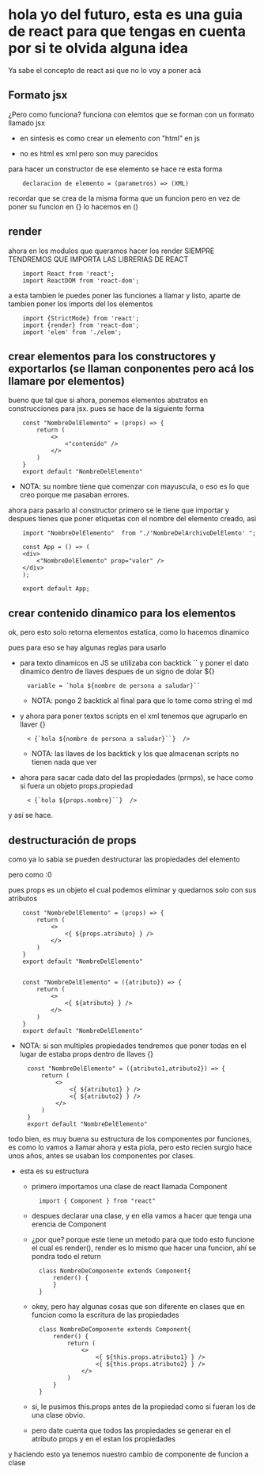# hola yo del futuro, esta es una guia de react para que tengas en cuenta por si te olvida alguna idea

Ya sabe el concepto de react asi que no lo voy a poner acá

## Formato jsx

¿Pero como funciona? funciona con elemtos que se forman con un formato llamado jsx
- en sintesis es como crear un elemento con "html" en js

- no es html es xml pero son muy parecidos

para hacer un constructor de ese elemento se hace re esta forma

        declaracion de elemento = (parametros) => (XML)

recordar que se crea de la misma forma que un funcion pero en vez de poner su funcion en {} lo hacemos en ()

## render

ahora en los modulos que queramos hacer los render SIEMPRE TENDREMOS QUE IMPORTA LAS LIBRERIAS DE REACT

        import React from 'react';
        import ReactDOM from 'react-dom';

a esta tambien le puedes poner las funciones a llamar y listo, aparte de tambien poner los imports del los elementos

        import {StrictMode} from 'react';
        import {render} from 'react-dom';
        import 'elem' from './elem';

## crear elementos para los constructores y exportarlos (se llaman conponentes pero acá los llamare por elementos)

bueno que tal que si ahora, ponemos elementos abstratos
en construcciones para jsx. pues se hace de la siguiente forma

        const "NombreDelElemento" = (props) => {
            return (
                <>
                    <"contenido" />
                </>
            )
        }
        export default "NombreDelElemento"

- NOTA: su nombre tiene que comenzar con mayuscula, o eso es lo que creo porque me pasaban errores.

ahora para pasarlo al constructor primero se le tiene que importar y despues tienes que poner etiquetas con el nombre del elemento creado, asi

        import "NombreDelElemento"  from "./'NombreDelArchivoDelElemto' ";

        const App = () => (
        <div>
            <"NombreDelElemento" prop="valor" />
        </div>
        );

        export default App;

## crear contenido dinamico para los elementos

ok, pero esto solo retorna elementos estatica, como lo hacemos dinamico

pues para eso se hay algunas reglas para usarlo

- para texto dinamicos en JS se utilizaba con backtick `` y poner el dato dinamico dentro de llaves despues de un signo de dolar ${}

        variable = `hola ${nombre de persona a saludar}``

    - NOTA: pongo 2 backtick al final para que lo tome como string el md

- y ahora para poner textos scripts en el xml tenemos que agruparlo en llaver {}

        < {`hola ${nombre de persona a saludar}``}  />

    - NOTA: las llaves de los backtick y los que almacenan scripts no tienen nada que ver

- ahora para sacar cada dato del las propiedades (prmps), se hace como si fuera un objeto props.propiedad

        < {`hola ${props.nombre}``}  />

y así se hace.

## destructuración de props

como ya lo sabia se pueden destructurar las propiedades del elemento

pero como :0

pues props es un objeto el cual podemos eliminar y quedarnos solo con sus atributos

        const "NombreDelElemento" = (props) => {
            return (
                <>
                    <{ ${props.atributo} } />
                </>
            )
        }
        export default "NombreDelElemento"


        const "NombreDelElemento" = ({atributo}) => {
            return (
                <>
                    <{ ${atributo} } />
                </>
            )
        }
        export default "NombreDelElemento"

- NOTA: si son multiples propiedades tendremos que poner todas en el lugar de estaba props dentro de llaves {}

        const "NombreDelElemento" = ({atributo1,atributo2}) => {
            return (
                <>
                    <{ ${atributo1} } />
                    <{ ${atributo2} } />
                </>
            )
        }
        export default "NombreDelElemento"

todo bien, es muy buena su estructura de los componentes por funciones, es como lo vamos a llamar ahora y esta piola, pero esto recien surgio hace unos años, antes se usaban los componentes por clases.

- esta es su estructura
    - primero importamos una clase de react llamada Component

            import { Component } from "react"

    - despues declarar una clase, y en ella vamos a hacer que tenga una erencia de Component
    - ¿por que? porque este tiene un metodo para que todo esto funcione el cual es render(), render es lo mismo que hacer una funcion, ahí se pondra todo el return

            class NombreDeComponente extends Component{
                render() {
                }
            }

    - okey, pero hay algunas cosas que son diferente en clases que en funcion como la escritura de las propiedades

            class NombreDeComponente extends Component{
                render() {
                    return (
                        <>
                            <{ ${this.props.atributo1} } />
                            <{ ${this.props.atributo2} } />
                        </>
                    )
                }
            }

    - si, le pusimos this.props antes de la propiedad como si fueran los de una clase obvio.
    - pero date cuenta que todos las propiedades se generar en el atributo props y en el estan los propiedades

y haciendo esto ya tenemos nuestro cambio de componente de funcion a clase

